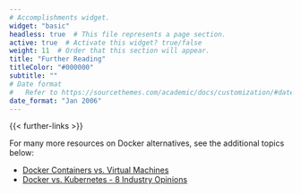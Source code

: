 ```yaml
---
# Accomplishments widget.
widget: "basic"  
headless: true  # This file represents a page section.
active: true  # Activate this widget? true/false
weight: 11  # Order that this section will appear.
title: "Further Reading"
titleColor: "#000000"
subtitle: ""
# Date format
#   Refer to https://sourcethemes.com/academic/docs/customization/#date-format
date_format: "Jan 2006"
---
```

{{< further-links >}}

For many more resources on Docker alternatives, see the additional topics below:

*   [Docker Containers vs. Virtual Machines](/display/containers/docker+containers+vs.+virtual+machines)
*   [Docker vs. Kubernetes - 8 Industry Opinions](/display/containers/docker+vs.+kubernetes+-+8+industry+opinions)



